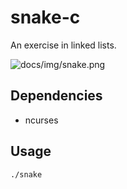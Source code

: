 # snake-c
An exercise in linked lists.

![docs/img/snake.png](https://raw.githubusercontent.com/sradley/snake-c/master/docs/img/snake-game.png)

## Dependencies
* ncurses

## Usage
```sh
./snake
```